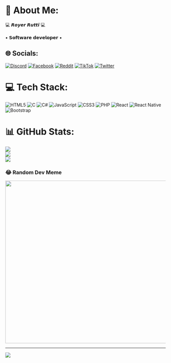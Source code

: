 # 💫 About Me:
💻 𝙍𝙤𝙮𝙚𝙧 𝙍𝙪𝙩𝙩𝙞 💻<br><br>▪ 𝗦𝗼𝗳𝘁𝘄𝗮𝗿𝗲 𝗱𝗲𝘃𝗲𝗹𝗼𝗽𝗲𝗿 ▪


## 🌐 Socials:
[![Discord](https://img.shields.io/badge/Discord-%237289DA.svg?logo=discord&logoColor=white)](htttps://discord.gg/RoyerRR♠#9023) [![Facebook](https://img.shields.io/badge/Facebook-%231877F2.svg?logo=Facebook&logoColor=white)](https://facebook.com/https://www.facebook.com/royer.ruttiramos.18) [![Reddit](https://img.shields.io/badge/Reddit-%23FF4500.svg?logo=Reddit&logoColor=white)](https://reddit.com/user/https://www.reddit.com/user/WizardRevenge) [![TikTok](https://img.shields.io/badge/TikTok-%23000000.svg?logo=TikTok&logoColor=white)](https://tiktok.com/@WizardDark) [![Twitter](https://img.shields.io/badge/Twitter-%231DA1F2.svg?logo=Twitter&logoColor=white)](https://twitter.com/https://twitter.com/RoyerRutti) 

# 💻 Tech Stack:
![HTML5](https://img.shields.io/badge/html5-%23E34F26.svg?style=for-the-badge&logo=html5&logoColor=white) ![C](https://img.shields.io/badge/c-%2300599C.svg?style=for-the-badge&logo=c&logoColor=white) ![C#](https://img.shields.io/badge/c%23-%23239120.svg?style=for-the-badge&logo=c-sharp&logoColor=white) ![JavaScript](https://img.shields.io/badge/javascript-%23323330.svg?style=for-the-badge&logo=javascript&logoColor=%23F7DF1E) ![CSS3](https://img.shields.io/badge/css3-%231572B6.svg?style=for-the-badge&logo=css3&logoColor=white) ![PHP](https://img.shields.io/badge/php-%23777BB4.svg?style=for-the-badge&logo=php&logoColor=white) ![React](https://img.shields.io/badge/react-%2320232a.svg?style=for-the-badge&logo=react&logoColor=%2361DAFB) ![React Native](https://img.shields.io/badge/react_native-%2320232a.svg?style=for-the-badge&logo=react&logoColor=%2361DAFB) ![Bootstrap](https://img.shields.io/badge/bootstrap-%23563D7C.svg?style=for-the-badge&logo=bootstrap&logoColor=white)
# 📊 GitHub Stats:
![](https://github-readme-stats.vercel.app/api?username=WizardRRR&theme=radical&hide_border=false&include_all_commits=true&count_private=false)<br/>
![](https://github-readme-streak-stats.herokuapp.com/?user=WizardRRR&theme=radical&hide_border=false)<br/>
![](https://github-readme-stats.vercel.app/api/top-langs/?username=WizardRRR&theme=radical&hide_border=false&include_all_commits=true&count_private=false&layout=compact)

### 😂 Random Dev Meme
<img src="https://random-memer.herokuapp.com/" width="512px"/>

---
[![](https://visitcount.itsvg.in/api?id=WizardRRR&icon=3&color=0)](https://visitcount.itsvg.in)
